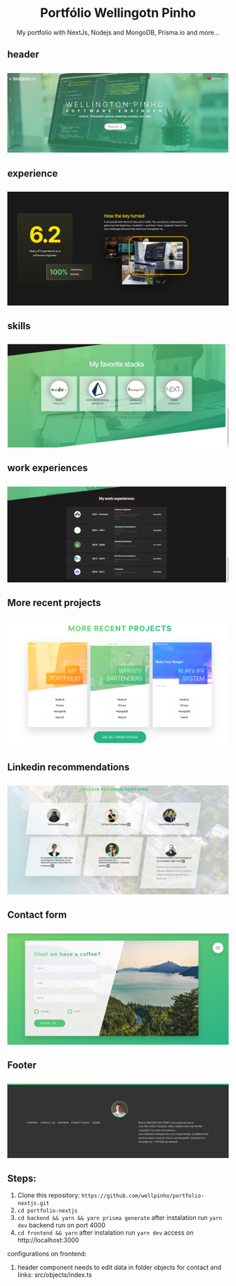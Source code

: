 <h1 align="center">Portfólio Wellingotn Pinho</h1>
<p align="center">My portfolio with NextJs, Nodejs and MongoDB, Prisma.io and more...</p>

## header
<h2 align="center">
  <img alt="#header component" title="#header component" src="assets/header.png" />
</h2>

## experience
<h2 align="center">
  <img alt="#header component" title="#header component" src="assets/expertise.png" />
</h2>

## skills
<h2 align="center">
  <img alt="#header component" title="#header component" src="assets/skills.png" />
</h2>

## work experiences
<h2 align="center">
  <img alt="#header component" title="#header component" src="assets/work-experience.png" />
</h2>

## More recent projects
<h2 align="center">
  <img alt="#header component" title="#header component" src="assets/projects.png" />
</h2>

## Linkedin recommendations
<h2 align="center">
  <img alt="#header component" title="#header component" src="assets/recommendations.png" />
</h2>

## Contact form
<h2 align="center">
  <img alt="#header component" title="#header component" src="assets/form.png" />
</h2>

## Footer
<h2 align="center">
  <img alt="#header component" title="#header component" src="assets/footer.png" />
</h2>

## Steps:
1. Clone this repository: ``` https://github.com/wellpinho/portfolio-nextjs.git ```
2. ``` cd portfolio-nextjs ```
3. ``` cd backend && yarn && yarn prisma generate ``` after instalation run ``` yarn dev ``` backend run on port 4000
4. ``` cd frontend && yarn ``` after instalation run ``` yarn dev ``` access on http://localhost:3000

configurations on frontend:
1. header component needs to edit data in folder objects for contact and links: src/objects/index.ts
